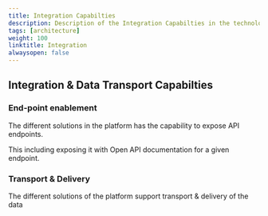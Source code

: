 ```yaml
---
title: Integration Capabilties
description: Description of the Integration Capabilties in the technology architecture
tags: [architecture]
weight: 100
linktitle: Integration
alwaysopen: false
---
```


## Integration & Data Transport Capabilties

### End-point enablement
The different solutions in the platform has the capability to expose API endpoints.

This including exposing it with Open API documentation for a given endpoint. 


### Transport & Delivery
The different solutions of the platform support transport & delivery of the data

